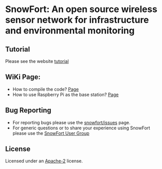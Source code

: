 SnowFort: An open source wireless sensor network for infrastructure and environmental monitoring
=========

Tutorial
-------------
Please see the website [tutorial](http://web.stanford.edu/group/snowfort/tutorial.html)

WiKi Page:
-------------
- How to compile the code? [Page](https://github.com/s3lsensor/snowfort/wiki)
- How to use Raspberry Pi as the base station? [Page](https://github.com/s3lsensor/snowfort/wiki/Raspberry-Pi-Setup)

Bug Reporting
-------------

* For reporting bugs please use the [snowfort/issues](https://github.com/s3lsensor/snowfort/issues) page.
* For generic questions or to share your experience using SnowFort please use the [SnowFort User Group](https://groups.google.com/forum/#!forum/snowfort-user/)


License
-------
Licensed under an [Apache-2](https://github.com/s3lsensor/snowfort/blob/master/LICENSE) license.
